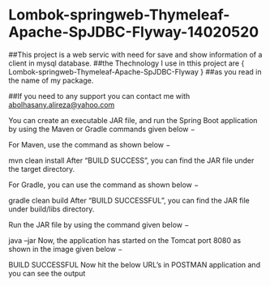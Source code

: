 # Lombok-springweb-Thymeleaf-Apache-SpJDBC-Flyway-14020520
##This project is a web servic with need for save and show information of a client in mysql database.
##the Thechnology I use in tthis project are { Lombok-springweb-Thymeleaf-Apache-SpJDBC-Flyway }
##as you read in the name of my package.

##If you need to any support you can contact me with abolhasany.alireza@yahoo.com


You can create an executable JAR file, and run the Spring Boot application by using the Maven or Gradle commands given below −

For Maven, use the command as shown below −

mvn clean install
After “BUILD SUCCESS”, you can find the JAR file under the target directory.

For Gradle, you can use the command as shown below −

gradle clean build
After “BUILD SUCCESSFUL”, you can find the JAR file under build/libs directory.

Run the JAR file by using the command given below −

java –jar <JARFILE> 
Now, the application has started on the Tomcat port 8080 as shown in the image given below −

BUILD SUCCESSFUL
Now hit the below URL’s in POSTMAN application and you can see the output
